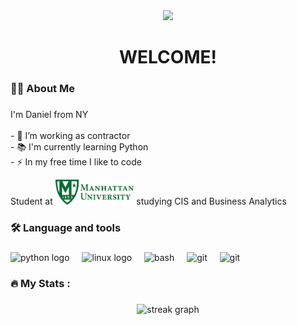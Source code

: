 <div align="center">
  <img height="150" src="https://media2.giphy.com/media/v1.Y2lkPTc5MGI3NjExbGNla3NpaDMzbTRkMXNnOXlzZ3hyaWdzM2k3bjlmaGRsYzdyZ3VkbiZlcD12MV9pbnRlcm5hbF9naWZfYnlfaWQmY3Q9Zw/7rwetR1oo7XsV9vUsf/giphy.gif"/>
</div>

###

<h1 align="center">WELCOME!</h1>

###

<h3 align="left">👩‍💻  About Me</h3>

###

<p align="left">I'm Daniel from NY<br><br>- 🔭 I’m working as contractor<br>- 📚 I'm currently learning Python<br>- ⚡ In my free time I like to code</p>
<p align="left">Student at <img height="40" src="MU.jpg"/> studying CIS and Business Analytics</p>


###

<h3 align="left">🛠 Language and tools</h3>

###

<div align="left">
  <img height="32" width="32" src="https://cdn.simpleicons.org/python" height="40" alt="python logo" />
  <img width="12" />
  <img height="32" width="32" src="https://cdn.simpleicons.org/linux" height="40" alt="linux logo" />
  <img width="12" />
  <img height="32" width="32" src="https://cdn.simpleicons.org/gnubash" height="40" alt="bash" />
  <img width="12" />
  <img height="32" width="32" src="https://cdn.simpleicons.org/git" height="40" alt="git" />
  <img width="12" />
  <img height="32" width="32" src=" https://simpleicons.org/?modal=icon&q=mysql" height="40" alt="git" />
  <img width="12" />
 
</div>



###

<h3 align="left">🔥   My Stats :</h3>

###

<div align="center">
  <img src="https://streak-stats.demolab.com?user=maurodesouza&locale=en&mode=daily&theme=dark&hide_border=false&border_radius=5&order=3" height="220" alt="streak graph"  />
</div>

###
